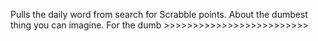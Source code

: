 Pulls the daily word from search for Scrabble points. About the dumbest thing you can imagine. For the dumb >>>>>>>>>>>>>>>>>>>>>>>>>
